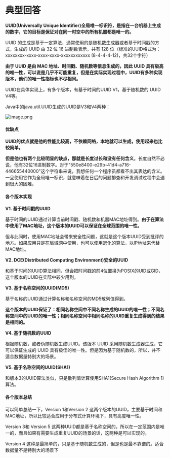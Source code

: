 # 典型回答

**UUID(Universally Unique Identifier)全局唯一标识符，是指在一台机器上生成的数字，它的目标是保证对在同一时空中的所有机器都是唯一的。**

UUID 的生成是基于一定算法，通常使用的是随机数生成器或者基于时间戳的方式，生成的 UUID 由 32 位 16 进制数表示，共有 128 位（标准的UUID格式为：xxxxxxxx-xxxx-xxxx-xxxx-xxxxxxxxxxxx (8-4-4-4-12)，共32个字符）

**由于 UUID 是由 MAC 地址、时间戳、随机数等信息生成的，因此 UUID 具有极高的唯一性，可以说是几乎不可能重复，但是在实际实现过程中，UUID有多种实现版本，他们的唯一性指标也不尽相同。**

UUID在具体实现上，有多个版本，有基于时间的UUID V1，基于随机数的 UUID V4等。

Java中的java.util.UUID生成的UUID是V3和V4两种：

![image.png](https://cdn.nlark.com/yuque/0/2022/png/5378072/1669638424320-b15cfa40-ffc2-4ca0-9b61-78fccdf450cc.png#averageHue=%232c2c2b&clientId=u15998578-95bf-4&from=paste&height=790&id=hFX30&originHeight=790&originWidth=697&originalType=binary&ratio=1&rotation=0&showTitle=false&size=133392&status=done&style=none&taskId=u9b4e8d34-4029-4911-a92f-97eb65cfaa5&title=&width=697)

#### 优缺点

**UUID的优点就是他的性能比较高，不依赖网络，本地就可以生成，使用起来也比较简单。**

**但是他也有两个比较明显的缺点，那就是长度过长和没有任何含义**。长度自然不必说，他有32位16进制数字。对于"550e8400-e29b-41d4-a716-446655440000"这个字符串来说，我想任何一个程序员都看不出其表达的含义。一旦使用它作为全局唯一标识，就意味着在日后的问题排查和开发调试过程中会遇到很大的困难。

#### 各个版本实现

**V1. 基于时间戳的UUID**

基于时间的UUID通过计算当前时间戳、随机数和机器MAC地址得到。**由于在算法中使用了MAC地址，这个版本的UUID可以保证在全球范围的唯一性。**

但与此同时，使用MAC地址会带来安全性问题，这就是这个版本UUID受到批评的地方。如果应用只是在局域网中使用，也可以使用退化的算法，以IP地址来代替MAC地址。

**V2. DCE(Distributed Computing Environment)安全的UUID**

和基于时间的UUID算法相同，但会把时间戳的前4位置换为POSIX的UID或GID，这个版本的UUID在实际中较少用到。

**V3. 基于名称空间的UUID(MD5)**

基于名称的UUID通过计算名称和名称空间的MD5散列值得到。

**这个版本的UUID保证了：相同名称空间中不同名称生成的UUID的唯一性；不同名称空间中的UUID的唯一性；相同名称空间中相同名称的UUID重复生成得到的结果是相同的。**

**V4. 基于随机数的UUID**

根据随机数，或者伪随机数生成UUID。该版本 UUID 采用随机数生成器生成，它可以保证生成的 UUID 具有极佳的唯一性。但是因为基于随机数的，所以，并不适合数据量特别大的场景。

**V5. 基于名称空间的UUID(SHA1)**

和版本3的UUID算法类似，只是散列值计算使用SHA1(Secure Hash Algorithm 1)算法。

#### 各个版本总结

可以简单总结一下，Version 1和Version 2 这两个版本的UUID，主要基于时间和MAC地址，所以比较适合应用于分布式计算环境下，具有高度唯一性。

Version 3和 Version 5 这两种UUID都是基于名称空间的，所以在一定范围内是唯一的，而且如果有需要生成重复UUID的场景的话，这两种是可以实现的。

Version 4 这种是最简单的，只是基于随机数生成的，但是也是最不靠谱的。适合数据量不是特别大的场景下

